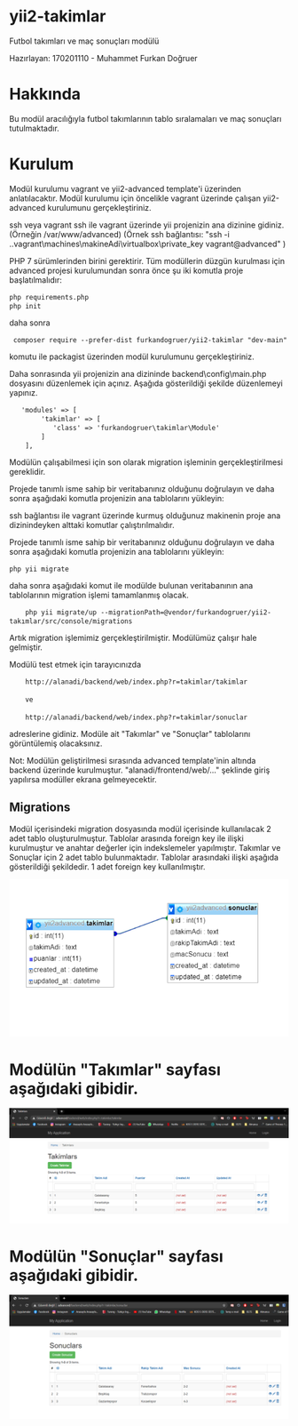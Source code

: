 # yii2-takimlar

Futbol takımları ve maç sonuçları modülü

Hazırlayan:
170201110 - Muhammet Furkan Doğruer

# Hakkında

Bu modül aracılığıyla futbol takımlarının tablo sıralamaları ve maç sonuçları tutulmaktadır.

# Kurulum

Modül kurulumu vagrant ve yii2-advanced template'i üzerinden anlatılacaktır. Modül kurulumu için öncelikle vagrant üzerinde çalışan yii2-advanced kurulumunu gerçekleştiriniz.

ssh veya vagrant ssh ile vagrant üzerinde yii projenizin ana dizinine gidiniz.(Örneğin /var/www/advanced)
(Örnek ssh bağlantısı: "ssh -i .\.vagrant\machines\makineAdi\virtualbox\private_key vagrant@advanced" )

PHP 7 sürümlerinden birini gerektirir. Tüm modüllerin düzgün kurulması için advanced projesi kurulumundan sonra önce şu iki komutla proje başlatılmalıdır:
```
php requirements.php
php init
```
daha sonra
```
 composer require --prefer-dist furkandogruer/yii2-takimlar "dev-main"
 ```

 komutu ile packagist üzerinden modül kurulumunu gerçekleştiriniz.
    
Daha sonrasında yii projenizin ana dizininde backend\config\main.php dosyasını düzenlemek için açınız. Aşağıda gösterildiği şekilde düzenlemeyi yapınız.

```
   'modules' => [
        'takimlar' => [
           'class' => 'furkandogruer\takimlar\Module'
        ]
    ],
 ```


Modülün çalışabilmesi için son olarak migration işleminin gerçekleştirilmesi gereklidir.

Projede tanımlı isme sahip bir veritabanınız olduğunu doğrulayın ve daha sonra aşağıdaki komutla projenizin ana tablolarını yükleyin:


ssh bağlantısı ile vagrant üzerinde kurmuş olduğunuz makinenin proje ana dizinindeyken alttaki komutlar çalıştırılmalıdır.

Projede tanımlı isme sahip bir veritabanınız olduğunu doğrulayın ve daha sonra aşağıdaki komutla projenizin ana tablolarını yükleyin:

```
php yii migrate
 ```
daha sonra aşağıdaki komut ile modülde bulunan veritabanının ana tablolarının migration işlemi tamamlanmış olacak.
```
    php yii migrate/up --migrationPath=@vendor/furkandogruer/yii2-takımlar/src/console/migrations
 ```

 Artık migration işlemimiz gerçekleştirilmiştir. Modülümüz çalışır hale gelmiştir.

 Modülü test etmek için tarayıcınızda 

```
    http://alanadi/backend/web/index.php?r=takimlar/takimlar
    
    ve 
    
    http://alanadi/backend/web/index.php?r=takimlar/sonuclar
```
 adreslerine gidiniz. Modüle ait "Takımlar" ve "Sonuçlar" tablolarını görüntülemiş olacaksınız.
 
 Not: Modülün geliştirilmesi sırasında advanced template'inin altında backend üzerinde kurulmuştur. "alanadi/frontend/web/..." şeklinde giriş yapılırsa modüller ekrana gelmeyecektir.

## Migrations

Modül içerisindeki migration dosyasında modül içerisinde kullanılacak 2 adet tablo oluşturulmuştur. Tablolar arasında foreign key ile ilişki kurulmuştur ve anahtar değerler için indekslemeler yapılmıştır. Takımlar ve Sonuçlar için 2 adet tablo bulunmaktadır. Tablolar arasındaki ilişki aşağıda gösterildiği şekildedir. 1 adet foreign key kullanılmıştır.


![](images/relation.png)


# Modülün "Takımlar" sayfası aşağıdaki gibidir.

![](images/takimlar.png)


# Modülün "Sonuçlar" sayfası aşağıdaki gibidir.

![](images/sonuclar.png)


